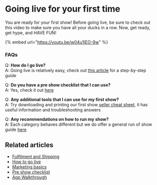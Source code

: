 # Going live for your first time

You are ready for your first show! Before going live, be sure to check out this video to make sure you have all your ducks in a row. Now, get ready, get hype, and HAVE FUN!

{% embed url="https://youtu.be/w04u1IEO-9w" %}

### FAQs

Q: **How do I go live?**\
A: Going live is relatively easy, check out [this article](https://help.popshop.live/hc/en-us/articles/4405019137561-How-do-I-go-live-) for a step-by-step guide

Q: **Do you have a pre show checklist that I can use?** \
A: Yes, check it out [here](https://help.popshop.live/hc/en-us/articles/4405420291353-Pre-show-checklist)

Q: **Any additional tools that I can use for my first show?**\
A: Try downloading and printing our first show [seller cheat sheet](https://help.popshop.live/hc/en-us/articles/4408943332249-Where-can-I-download-the-live-show-cheat-sheet-), it has useful information and troubleshooting answers

Q: **Any recommendations on how to run my show?**\
A: Each category behaves different but we do offer a general run of show guide [here](https://help.popshop.live/hc/en-us/articles/4416965741209-What-is-a-good-Show-Structure-Run-of-show-)

## Related articles

* [Fulfilment and Shipping](https://jamble.gitbook.io/popshop-live/shipping-purchases-and-pick-up/fulfillment-and-shipping)
* [How to go live](https://jamble.gitbook.io/popshop-live/new-seller-on-ramp/how-to-go-live)
* [Marketing basics](https://jamble.gitbook.io/popshop-live/new-seller-on-ramp/marketing-basics)
* [Pre show checklist](https://jamble.gitbook.io/popshop-live/going-live/pre-show-checklist)
* [App Walkthrough](https://jamble.gitbook.io/popshop-live/new-seller-on-ramp/app-walkthrough)
